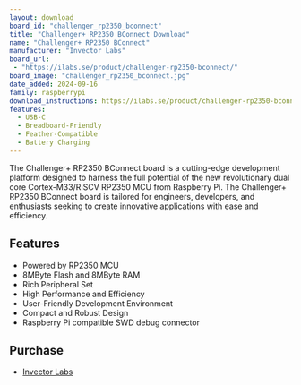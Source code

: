 ```yaml
---
layout: download
board_id: "challenger_rp2350_bconnect"
title: "Challenger+ RP2350 BConnect Download"
name: "Challenger+ RP2350 BConnect"
manufacturer: "Invector Labs"
board_url:
 - "https://ilabs.se/product/challenger-rp2350-bconnect/"
board_image: "challenger_rp2350_bconnect.jpg"
date_added: 2024-09-16
family: raspberrypi
download_instructions: https://ilabs.se/product/challenger-rp2350-bconnect/#tab-getting-started
features:
  - USB-C
  - Breadboard-Friendly
  - Feather-Compatible
  - Battery Charging
---
```


The Challenger+ RP2350 BConnect board is a cutting-edge development platform designed to harness the full potential of the new revolutionary dual core Cortex-M33/RISCV RP2350 MCU from Raspberry Pi. The Challenger+ RP2350 BConnect board is tailored for engineers, developers, and enthusiasts seeking to create innovative applications with ease and efficiency.

## Features

- Powered by RP2350 MCU
- 8MByte Flash and 8MByte RAM
- Rich Peripheral Set
- High Performance and Efficiency
- User-Friendly Development Environment
- Compact and Robust Design
- Raspberry Pi compatible SWD debug connector

## Purchase

* [Invector Labs](https://ilabs.se/product/challenger-rp2350-bconnect/)
